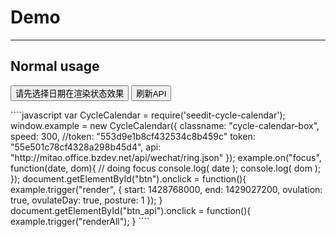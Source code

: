 # Demo

---

## Normal usage
<script type="text/javascript" src="http://scdn.bozhong.com/source/common/js/jquery.min.js"></script>
<button id="btn">请先选择日期在渲染状态效果</button>
<button id="btn_api">刷新API</button>
<div class="cycle-calendar-box"></div>
````javascript
var CycleCalendar = require('seedit-cycle-calendar');
window.example = new CycleCalendar({
	classname: "cycle-calendar-box",
	speed: 300,
	//token: "553d9e1b8cf432534c8b459c"
	token: "55e501c78cf4328a298b45d4",
	api: "http://mitao.office.bzdev.net/api/wechat/ring.json"
});
example.on("focus", function(date, dom){
	// doing focus
	console.log( date );
	console.log( dom );
});
document.getElementById("btn").onclick = function(){
	example.trigger("render", {
		start: 1428768000,
		end: 1429027200,
		ovulation: true,
		ovulateDay: true,
		posture: 1
	});
}
document.getElementById("btn_api").onclick = function(){
	example.trigger("renderAll");
}
````